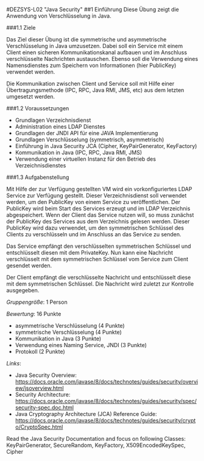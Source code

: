 #DEZSYS-L02 "Java Security"
##1 Einführung
Diese Übung zeigt die Anwendung von Verschlüsselung in Java.

###1.1 Ziele

Das Ziel dieser Übung ist die symmetrische und asymmetrische Verschlüsselung in Java umzusetzen. Dabei soll ein Service mit einem Client einen sicheren Kommunikationskanal aufbauen und im Anschluss verschlüsselte Nachrichten austauschen. Ebenso soll die Verwendung eines Namensdienstes zum Speichern von Informationen (hier PublicKey) verwendet werden.

Die Kommunikation zwischen Client und Service soll mit Hilfe einer Übertragungsmethode (IPC, RPC, Java RMI, JMS, etc) aus dem letzten umgesetzt werden.

###1.2 Voraussetzungen

+ Grundlagen Verzeichnisdienst
+ Administration eines LDAP Dienstes
+ Grundlagen der JNDI API für eine JAVA Implementierung
+ Grundlagen Verschlüsselung (symmetrisch, asymmetrisch)
+ Einführung in Java Security JCA (Cipher, KeyPairGenerator, KeyFactory)
+ Kommunikation in Java (IPC, RPC, Java RMI, JMS)
+ Verwendung einer virtuellen Instanz für den Betrieb des Verzeichnisdienstes

###1.3 Aufgabenstellung

Mit Hilfe der zur Verfügung gestellten VM wird ein vorkonfiguriertes LDAP Service zur Verfügung gestellt. Dieser Verzeichnisdienst soll verwendet werden, um den PublicKey von einem Service zu veröffentlichen. Der PublicKey wird beim Start des Services erzeugt und im LDAP Verzeichnis abgespeichert. Wenn der Client das Service nutzen will, so muss zunächst der PublicKey des Services aus dem Verzeichnis gelesen werden. Dieser PublicKey wird dazu verwendet, um den symmetrischen Schlüssel des Clients zu verschlüsseln und im Anschluss an das Service zu senden.

Das Service empfängt den verschlüsselten symmetrischen Schlüssel und entschlüsselt diesen mit dem PrivateKey. Nun kann eine Nachricht verschlüsselt mit dem symmetrischen Schlüssel vom Service zum Client gesendet werden.

Der Client empfängt die verschlüsselte Nachricht und entschlüsselt diese mit dem symmetrischen Schlüssel. Die Nachricht wird zuletzt zur Kontrolle ausgegeben.

*Gruppengröße*: 1 Person

*Bewertung*: 16 Punkte
- asymmetrische Verschlüsselung (4 Punkte)
- symmetrische Verschlüsselung (4 Punkte)
- Kommunikation in Java (3 Punkte)
- Verwendung eines Naming Service, JNDI (3 Punkte)
- Protokoll (2 Punkte)

*Links*:
- Java Security Overview:
     https://docs.oracle.com/javase/8/docs/technotes/guides/security/overview/jsoverview.html
- Security Architecture:
     https://docs.oracle.com/javase/8/docs/technotes/guides/security/spec/security-spec.doc.html
- Java Cryptography Architecture (JCA) Reference Guide:
     https://docs.oracle.com/javase/8/docs/technotes/guides/security/crypto/CryptoSpec.html
 
Read the Java Security Documentation and focus on following Classes: KeyPairGenerator, SecureRandom, KeyFactory, X509EncodedKeySpec, Cipher 
